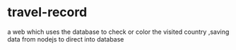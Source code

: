 # travel-record
a web which uses the database to check or color the visited country ,saving data from nodejs to direct into database
